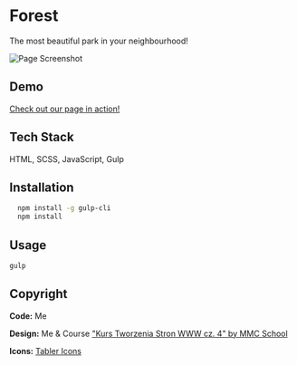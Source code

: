 # Forest

The most beautiful park in your neighbourhood!

![Page Screenshot](./github/hero.png)

## Demo

[Check out our page in action!](https://marcing20067.github.io/forest)

## Tech Stack

HTML, SCSS, JavaScript, Gulp

## Installation

```bash
  npm install -g gulp-cli
  npm install
```

## Usage

```bash
gulp
```

## Copyright

**Code:** Me

**Design:** Me & Course ["Kurs Tworzenia Stron WWW cz. 4" by MMC School](https://mmcschool.teachable.com/p/kurs-tworzenia-stron-www-cz-4)

**Icons:** [Tabler Icons](https://tabler-icons.io/)
